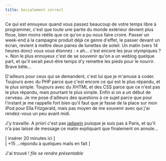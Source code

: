```yaml
---
title: Socialement correct
---
```


Ce qui est ennuyeux quand vous passez beaucoup de votre temps libre à
programmer, c'est que toute une partie du monde extérieur devient plus floue,
bien moins réélle que ce qu'on a pu nous faire croire. Passer un week-end à la
campagne produit déjà ce genre d'effet, le passer devant un écran, revient à
mettre deux paires de lunettes de soleil. Un matin (vers 14 heures donc) vous
vous étonnez : « ah... c'est encore les jeux olympiques ? ». Non le plus
ennuyeux c'est de se souvenir qu'on a un weblog quelque part, et qu'il serait
peut-être temps d'y remettre les pieds pour le nourrir. Brave bête...

D'ailleurs pour ceux qui se demandent, c'est lui que je m'amuse à coder.
Toujours avec du PHP parce que c'est encore ce qui est le plus répandu, et le
plus simple. Toujours avec du XHTML et des CSS parce que ce n'est pas le plus
répandu, mais pourtant le plus simple. Enfin si on a un début de cerveau. Je
me pose d'ailleurs des questions à ce sujet parce que pour l'instant je me
rappelle fort bien qu'il faut que je fasse de la place sur mon iPod pour Ella
Fitzgerald, mais pas moyen de me souvenir avec qui j'ai rendez-vous un peu
avant midi.

J'y travaille. A priori c'est pas [jadawin](http://tuxaco.ath.cx) puisque je
suis pas à Paris, et qu'il n'a pas laissé de message ce matin expliquant que
finalement on annule...

[ insérer 20 minutes ici ]  
[ +15 ...répondu à quelques mails en fait ]

J'ai trouvé ! *file se rendre présentable*

